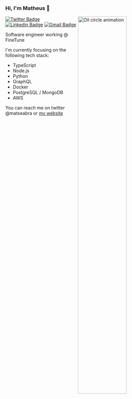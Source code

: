 ### Hi, I'm Matheus 👋

<a href="https://dribbble.com/shots/1430999-oily-circle-gif">
  <img align="right" src="https://cdn.dribbble.com/users/406059/screenshots/1430999/dribbble_orange.gif" alt="Oil circle animation" width=55% height=55% />
</a>

[![Twitter Badge](https://img.shields.io/badge/-@matseabra-4da54f?style=flat-square&labelColor=6633cc&logo=twitter&logoColor=white&link=https://twitter.com/matseabra)](https://twitter.com/matseabra) 
[![Linkedin Badge](https://img.shields.io/badge/-Matheus%20Seabra-4da54f?style=flat-square&logo=Linkedin&logoColor=white&link=https://www.linkedin.com/in/matheus-seabra-080ab3b7/)](https://www.linkedin.com/in/matheus-seabra-080ab3b7/) 
[![Gmail Badge](https://img.shields.io/badge/-matheusvieiracoelho@gmail.com-4da54f?style=flat-square&logo=Gmail&logoColor=white&link=mailto:matheusvieiracoelho@gmail.com)](mailto:matheusvieiracoelho@gmail.com)

Software engineer working @ FineTune

I'm currently focusing on the following tech stack:
- TypeScript
- Node.js
- Python
- GraphQL
- Docker
- PostgreSQL / MongoDB
- AWS

You can reach me on twitter @matseabra or [my website](http://matheuseabra.me/#contact)


